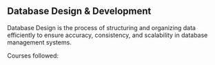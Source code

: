 ## Database Design & Development

Database Design is the process of structuring and organizing data efficiently to ensure accuracy, consistency, and scalability in database management systems.

Courses followed:

